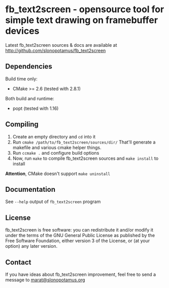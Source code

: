 fb_text2screen - opensource tool for simple text drawing on framebuffer devices
======================================
Latest fb_text2screen sources & docs are available
at <http://github.com/slonopotamus/fb_text2screen>

Dependencies
------------
Build time only:

 -  CMake >= 2.6 (tested with 2.8.1)

Both build and runtime:

 -  popt (tested with 1.16)
 
Compiling
---------
1. Create an empty directory and `cd` into it
2. Run `cmake /path/to/fb_text2screen/sources/dir/`
That'll generate a makefile and various cmake helper things.
3. Run `ccmake .` and configure build options
4. Now, run `make` to compile fb_text2screen sources and `make install` to install

**Attention**, CMake doesn't support `make uninstall`

Documentation
-------------
See `--help` output of `fb_text2screen` program

License
-------
fb_text2screen is free software: you can redistribute it and/or modify
it under the terms of the GNU General Public License as published by
the Free Software Foundation, either version 3 of the License, or
(at your option) any later version.

Contact
-------
If you have ideas about fb_text2screen improvement, feel
free to send a message to <marat@slonopotamus.org>
